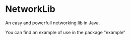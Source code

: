 # NetworkLib
An easy and powerfull networking lib in Java.

You can find an example of use in the package "example"
